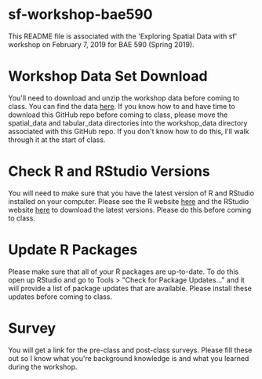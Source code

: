 # sf-workshop-bae590
This README file is associated with the 'Exploring Spatial Data with sf' workshop on February 7, 2019 for BAE 590 (Spring 2019).

# Workshop Data Set Download
You'll need to download and unzip the workshop data before coming to class. You can find the data [here](https://drive.google.com/drive/folders/1dGJhnoX_KVWBXHJqWzSIrCFr29iy916g?usp=sharing). If you know how to and have time to download this GitHub repo before coming to class, please move the spatial_data and tabular_data directories into the workshop_data directory associated with this GitHub repo. If you don't know how to do this, I'll walk through it at the start of class.

# Check R and RStudio Versions
You will need to make sure that you have the latest version of R and RStudio installed on your computer. Please see the R website [here](http://archive.linux.duke.edu/cran/) and the RStudio website [here](https://www.rstudio.com/products/rstudio/download/#download) to download the latest versions. Please do this before coming to class.

# Update R Packages
Please make sure that all of your R packages are up-to-date. To do this open up RStudio and go to Tools > "Check for Package Updates..." and it will provide a list of package updates that are available. Please install these updates before coming to class.

# Survey
You will get a link for the pre-class and post-class surveys. Please fill these out so I know what you're background knowledge is and what you learned during the workshop.
